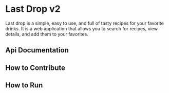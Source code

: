 # Last Drop v2

Last drop is a simple, easy to use, and full of tasty recipes for your favorite drinks. It is a web application that allows you to search for recipes, view details, and add them to your favorites.

## Api Documentation

## How to Contribute

## How to Run
